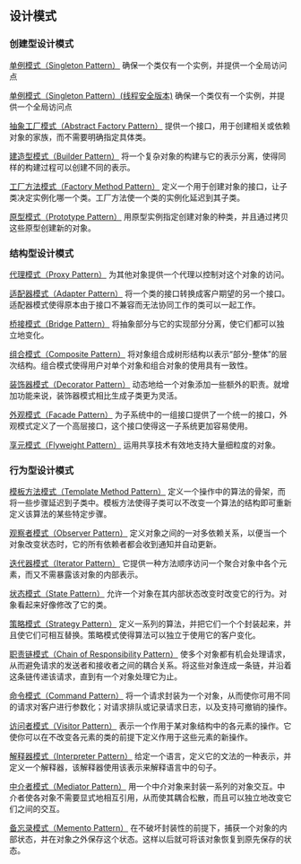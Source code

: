 ## 设计模式



### 创建型设计模式

[单例模式（Singleton Pattern）](./singleton/readme.md)
确保一个类仅有一个实例，并提供一个全局访问点

[单例模式（Singleton Pattern）(线程安全版本)](./singleton_thread_safe/readme.md)
确保一个类仅有一个实例，并提供一个全局访问点

[抽象工厂模式（Abstract Factory Pattern）](./abstract_factory/readme.md)
提供一个接口，用于创建相关或依赖对象的家族，而不需要明确指定具体类。

[建造型模式（Builder Pattern）](./builder/readme.md)
将一个复杂对象的构建与它的表示分离，使得同样的构建过程可以创建不同的表示。

[工厂方法模式（Factory Method Pattern）](./factory_method/readme.md)
定义一个用于创建对象的接口，让子类决定实例化哪一个类。工厂方法使一个类的实例化延迟到其子类。

[原型模式（Prototype Pattern）](./prototype/readme.md)
用原型实例指定创建对象的种类，并且通过拷贝这些原型创建新的对象。


### 结构型设计模式

[代理模式（Proxy Pattern）](./proxy/readme.md)
为其他对象提供一个代理以控制对这个对象的访问。

[适配器模式（Adapter Pattern）](./adapter/readme.md)
将一个类的接口转换成客户期望的另一个接口。适配器模式使得原本由于接口不兼容而无法协同工作的类可以一起工作。

[桥接模式（Bridge Pattern）](./bridge/readme.md)
将抽象部分与它的实现部分分离，使它们都可以独立地变化。

[组合模式（Composite Pattern）](./composite/readme.md)
将对象组合成树形结构以表示“部分-整体”的层次结构。组合模式使得用户对单个对象和组合对象的使用具有一致性。

[装饰器模式（Decorator Pattern）](./decorator/readme.md)
动态地给一个对象添加一些额外的职责。就增加功能来说，装饰器模式相比生成子类更为灵活。

[外观模式（Facade Pattern）](./facade/readme.md)
为子系统中的一组接口提供了一个统一的接口，外观模式定义了一个高层接口，这个接口使得这一子系统更加容易使用。

[享元模式（Flyweight Pattern）](./flyweight/readme.md)
运用共享技术有效地支持大量细粒度的对象。



### 行为型设计模式
[模板方法模式（Template Method Pattern）](./template/readme.md)
定义一个操作中的算法的骨架，而将一些步骤延迟到子类中。模板方法使得子类可以不改变一个算法的结构即可重新定义该算法的某些特定步骤。

[观察者模式（Observer Pattern）](./observer/readme.md)
定义对象之间的一对多依赖关系，以便当一个对象改变状态时，它的所有依赖者都会收到通知并自动更新。

[迭代器模式（Iterator Pattern）](./iterator/readme.md)
它提供一种方法顺序访问一个聚合对象中各个元素，而又不需暴露该对象的内部表示。

[状态模式（State Pattern）](./state/readme.md)
允许一个对象在其内部状态改变时改变它的行为。对象看起来好像修改了它的类。

[策略模式（Strategy Pattern）](./strategy/readme.md)
定义一系列的算法，并把它们一个个封装起来，并且使它们可相互替换。策略模式使得算法可以独立于使用它的客户变化。

[职责链模式（Chain of Responsibility Pattern）](./chain_of_responsibility/readme.md)
使多个对象都有机会处理请求，从而避免请求的发送者和接收者之间的耦合关系。将这些对象连成一条链，并沿着这条链传递该请求，直到有一个对象处理它为止。

[命令模式（Command Pattern）](./command/readme.md)
将一个请求封装为一个对象，从而使你可用不同的请求对客户进行参数化；对请求排队或记录请求日志，以及支持可撤销的操作。

[访问者模式（Visitor Pattern）](./visitor/readme.md)
表示一个作用于某对象结构中的各元素的操作。它使你可以在不改变各元素的类的前提下定义作用于这些元素的新操作。

[解释器模式（Interpreter Pattern）](./interpreter/readme.md)
给定一个语言，定义它的文法的一种表示，并定义一个解释器，该解释器使用该表示来解释语言中的句子。

[中介者模式（Mediator Pattern）](./mediator/readme.md)
用一个中介对象来封装一系列的对象交互。中介者使各对象不需要显式地相互引用，从而使其耦合松散，而且可以独立地改变它们之间的交互。

[备忘录模式（Memento Pattern）](./memento/readme.md)
在不破坏封装性的前提下，捕获一个对象的内部状态，并在对象之外保存这个状态。这样以后就可将该对象恢复到原先保存的状态。



